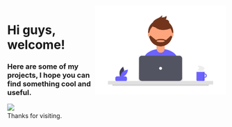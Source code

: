  <img align="right" width=60% height=auto src="https://github.com/charleseduardome/charleseduardome/blob/master/img_profile_github.png">

# Hi guys, welcome!

### Here are some of my projects, I hope you can find something cool and useful.

 <img src="https://img.shields.io/badge/charleseduardo.me%40gmail.com-red">

<br />
Thanks for visiting.
